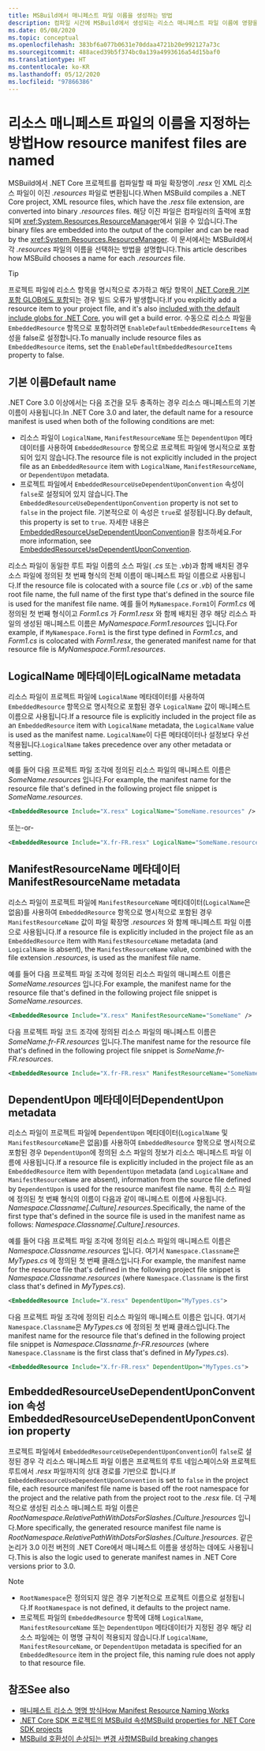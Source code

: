 ```yaml
---
title: MSBuild에서 매니페스트 파일 이름을 생성하는 방법
description: 컴파일 시간에 MSBuild에서 생성되는 리소스 매니페스트 파일 이름에 영향을 주는 요소를 설명합니다.
ms.date: 05/08/2020
ms.topic: conceptual
ms.openlocfilehash: 383bf6a077b0631e70ddaa4721b20e992127a73c
ms.sourcegitcommit: 488aced39b5f374bc0a139a4993616a54d15baf0
ms.translationtype: HT
ms.contentlocale: ko-KR
ms.lasthandoff: 05/12/2020
ms.locfileid: "97866386"
---
```

# <a name="how-resource-manifest-files-are-named"></a><span data-ttu-id="7befe-103">리소스 매니페스트 파일의 이름을 지정하는 방법</span><span class="sxs-lookup"><span data-stu-id="7befe-103">How resource manifest files are named</span></span>

<span data-ttu-id="7befe-104">MSBuild에서 .NET Core 프로젝트를 컴파일할 때 파일 확장명이 *.resx* 인 XML 리소스 파일이 이진 *.resources* 파일로 변환됩니다.</span><span class="sxs-lookup"><span data-stu-id="7befe-104">When MSBuild compiles a .NET Core project, XML resource files, which have the *.resx* file extension, are converted into binary *.resources* files.</span></span> <span data-ttu-id="7befe-105">해당 이진 파일은 컴파일러의 출력에 포함되며 <xref:System.Resources.ResourceManager>에서 읽을 수 있습니다.</span><span class="sxs-lookup"><span data-stu-id="7befe-105">The binary files are embedded into the output of the compiler and can be read by the <xref:System.Resources.ResourceManager>.</span></span> <span data-ttu-id="7befe-106">이 문서에서는 MSBuild에서 각 *.resources* 파일의 이름을 선택하는 방법을 설명합니다.</span><span class="sxs-lookup"><span data-stu-id="7befe-106">This article describes how MSBuild chooses a name for each *.resources* file.</span></span>

> [!TIP]
> <span data-ttu-id="7befe-107">프로젝트 파일에 리소스 항목을 명시적으로 추가하고 해당 항목이 [.NET Core용 기본 포함 GLOB에도 포함](../project-sdk/overview.md#default-compilation-includes)되는 경우 빌드 오류가 발생합니다.</span><span class="sxs-lookup"><span data-stu-id="7befe-107">If you explicitly add a resource item to your project file, and it's also [included with the default include globs for .NET Core](../project-sdk/overview.md#default-compilation-includes), you will get a build error.</span></span> <span data-ttu-id="7befe-108">수동으로 리소스 파일을 `EmbeddedResource` 항목으로 포함하려면 `EnableDefaultEmbeddedResourceItems` 속성을 false로 설정합니다.</span><span class="sxs-lookup"><span data-stu-id="7befe-108">To manually include resource files as `EmbeddedResource` items, set the `EnableDefaultEmbeddedResourceItems` property to false.</span></span>

## <a name="default-name"></a><span data-ttu-id="7befe-109">기본 이름</span><span class="sxs-lookup"><span data-stu-id="7befe-109">Default name</span></span>

<span data-ttu-id="7befe-110">.NET Core 3.0 이상에서는 다음 조건을 모두 충족하는 경우 리소스 매니페스트의 기본 이름이 사용됩니다.</span><span class="sxs-lookup"><span data-stu-id="7befe-110">In .NET Core 3.0 and later, the default name for a resource manifest is used when both of the following conditions are met:</span></span>

- <span data-ttu-id="7befe-111">리소스 파일이 `LogicalName`, `ManifestResourceName` 또는 `DependentUpon` 메타데이터를 사용하여 `EmbeddedResource` 항목으로 프로젝트 파일에 명시적으로 포함되어 있지 않습니다.</span><span class="sxs-lookup"><span data-stu-id="7befe-111">The resource file is not explicitly included in the project file as an `EmbeddedResource` item with `LogicalName`, `ManifestResourceName`, or `DependentUpon` metadata.</span></span>
- <span data-ttu-id="7befe-112">프로젝트 파일에서 `EmbeddedResourceUseDependentUponConvention` 속성이 `false`로 설정되어 있지 않습니다.</span><span class="sxs-lookup"><span data-stu-id="7befe-112">The `EmbeddedResourceUseDependentUponConvention` property is not set to `false` in the project file.</span></span> <span data-ttu-id="7befe-113">기본적으로 이 속성은 `true`로 설정됩니다.</span><span class="sxs-lookup"><span data-stu-id="7befe-113">By default, this property is set to `true`.</span></span> <span data-ttu-id="7befe-114">자세한 내용은 [EmbeddedResourceUseDependentUponConvention](../project-sdk/msbuild-props.md#embeddedresourceusedependentuponconvention)을 참조하세요.</span><span class="sxs-lookup"><span data-stu-id="7befe-114">For more information, see [EmbeddedResourceUseDependentUponConvention](../project-sdk/msbuild-props.md#embeddedresourceusedependentuponconvention).</span></span>

<span data-ttu-id="7befe-115">리소스 파일이 동일한 루트 파일 이름의 소스 파일( *.cs* 또는 *.vb*)과 함께 배치된 경우 소스 파일에 정의된 첫 번째 형식의 전체 이름이 매니페스트 파일 이름으로 사용됩니다.</span><span class="sxs-lookup"><span data-stu-id="7befe-115">If the resource file is colocated with a source file (*.cs* or *.vb*) of the same root file name, the full name of the first type that's defined in the source file is used for the manifest file name.</span></span> <span data-ttu-id="7befe-116">예를 들어 `MyNamespace.Form1`이 *Form1.cs* 에 정의된 첫 번째 형식이고 *Form1.cs* 가 *Form1.resx* 와 함께 배치된 경우 해당 리소스 파일의 생성된 매니페스트 이름은 *MyNamespace.Form1.resources* 입니다.</span><span class="sxs-lookup"><span data-stu-id="7befe-116">For example, if `MyNamespace.Form1` is the first type defined in *Form1.cs*, and *Form1.cs* is colocated with *Form1.resx*, the generated manifest name for that resource file is *MyNamespace.Form1.resources*.</span></span>

## <a name="logicalname-metadata"></a><span data-ttu-id="7befe-117">LogicalName 메타데이터</span><span class="sxs-lookup"><span data-stu-id="7befe-117">LogicalName metadata</span></span>

<span data-ttu-id="7befe-118">리소스 파일이 프로젝트 파일에 `LogicalName` 메타데이터를 사용하여 `EmbeddedResource` 항목으로 명시적으로 포함된 경우 `LogicalName` 값이 매니페스트 이름으로 사용됩니다.</span><span class="sxs-lookup"><span data-stu-id="7befe-118">If a resource file is explicitly included in the project file as an `EmbeddedResource` item with `LogicalName` metadata, the `LogicalName` value is used as the manifest name.</span></span> <span data-ttu-id="7befe-119">`LogicalName`이 다른 메타데이터나 설정보다 우선 적용됩니다.</span><span class="sxs-lookup"><span data-stu-id="7befe-119">`LogicalName` takes precedence over any other metadata or setting.</span></span>

<span data-ttu-id="7befe-120">예를 들어 다음 프로젝트 파일 조각에 정의된 리소스 파일의 매니페스트 이름은 *SomeName.resources* 입니다.</span><span class="sxs-lookup"><span data-stu-id="7befe-120">For example, the manifest name for the resource file that's defined in the following project file snippet is *SomeName.resources*.</span></span>

```xml
<EmbeddedResource Include="X.resx" LogicalName="SomeName.resources" />
```

<span data-ttu-id="7befe-121">또는</span><span class="sxs-lookup"><span data-stu-id="7befe-121">-or-</span></span>

```xml
<EmbeddedResource Include="X.fr-FR.resx" LogicalName="SomeName.resources" />
```

## <a name="manifestresourcename-metadata"></a><span data-ttu-id="7befe-122">ManifestResourceName 메타데이터</span><span class="sxs-lookup"><span data-stu-id="7befe-122">ManifestResourceName metadata</span></span>

<span data-ttu-id="7befe-123">리소스 파일이 프로젝트 파일에 `ManifestResourceName` 메타데이터(`LogicalName`은 없음)를 사용하여 `EmbeddedResource` 항목으로 명시적으로 포함된 경우 `ManifestResourceName` 값이 파일 확장명 *.resources* 와 함께 매니페스트 파일 이름으로 사용됩니다.</span><span class="sxs-lookup"><span data-stu-id="7befe-123">If a resource file is explicitly included in the project file as an `EmbeddedResource` item with `ManifestResourceName` metadata (and `LogicalName` is absent), the `ManifestResourceName` value, combined with the file extension *.resources*, is used as the manifest file name.</span></span>

<span data-ttu-id="7befe-124">예를 들어 다음 프로젝트 파일 조각에 정의된 리소스 파일의 매니페스트 이름은 *SomeName.resources* 입니다.</span><span class="sxs-lookup"><span data-stu-id="7befe-124">For example, the manifest name for the resource file that's defined in the following project file snippet is *SomeName.resources*.</span></span>

```xml
<EmbeddedResource Include="X.resx" ManifestResourceName="SomeName" />
```

<span data-ttu-id="7befe-125">다음 프로젝트 파일 코드 조각에 정의된 리소스 파일의 매니페스트 이름은 *SomeName.fr-FR.resources* 입니다.</span><span class="sxs-lookup"><span data-stu-id="7befe-125">The manifest name for the resource file that's defined in the following project file snippet is *SomeName.fr-FR.resources*.</span></span>

```xml
<EmbeddedResource Include="X.fr-FR.resx" ManifestResourceName="SomeName.fr-FR" />
```

## <a name="dependentupon-metadata"></a><span data-ttu-id="7befe-126">DependentUpon 메타데이터</span><span class="sxs-lookup"><span data-stu-id="7befe-126">DependentUpon metadata</span></span>

<span data-ttu-id="7befe-127">리소스 파일이 프로젝트 파일에 `DependentUpon` 메타데이터(`LogicalName` 및 `ManifestResourceName`은 없음)를 사용하여 `EmbeddedResource` 항목으로 명시적으로 포함된 경우 `DependentUpon`에 정의된 소스 파일의 정보가 리소스 매니페스트 파일 이름에 사용됩니다.</span><span class="sxs-lookup"><span data-stu-id="7befe-127">If a resource file is explicitly included in the project file as an `EmbeddedResource` item with `DependentUpon` metadata (and `LogicalName` and `ManifestResourceName` are absent), information from the source file defined by `DependentUpon` is used for the resource manifest file name.</span></span> <span data-ttu-id="7befe-128">특히 소스 파일에 정의된 첫 번째 형식의 이름이 다음과 같이 매니페스트 이름에 사용됩니다. *Namespace.Classname\[.Culture].resources*.</span><span class="sxs-lookup"><span data-stu-id="7befe-128">Specifically, the name of the first type that's defined in the source file is used in the manifest name as follows: *Namespace.Classname\[.Culture].resources*.</span></span>

<span data-ttu-id="7befe-129">예를 들어 다음 프로젝트 파일 조각에 정의된 리소스 파일의 매니페스트 이름은 *Namespace.Classname.resources* 입니다. 여기서 `Namespace.Classname`은 *MyTypes.cs* 에 정의된 첫 번째 클래스입니다.</span><span class="sxs-lookup"><span data-stu-id="7befe-129">For example, the manifest name for the resource file that's defined in the following project file snippet is *Namespace.Classname.resources* (where `Namespace.Classname` is the first class that's defined in *MyTypes.cs*).</span></span>

```xml
<EmbeddedResource Include="X.resx" DependentUpon="MyTypes.cs">
```

<span data-ttu-id="7befe-130">다음 프로젝트 파일 조각에 정의된 리소스 파일의 매니페스트 이름은 입니다. 여기서 `Namespace.Classname`은 *MyTypes.cs* 에 정의된 첫 번째 클래스입니다.</span><span class="sxs-lookup"><span data-stu-id="7befe-130">The manifest name for the resource file that's defined in the following project file snippet is *Namespace.Classname.fr-FR.resources* (where `Namespace.Classname` is the first class that's defined in *MyTypes.cs*).</span></span>

```xml
<EmbeddedResource Include="X.fr-FR.resx" DependentUpon="MyTypes.cs">
```

## <a name="embeddedresourceusedependentuponconvention-property"></a><span data-ttu-id="7befe-131">EmbeddedResourceUseDependentUponConvention 속성</span><span class="sxs-lookup"><span data-stu-id="7befe-131">EmbeddedResourceUseDependentUponConvention property</span></span>

<span data-ttu-id="7befe-132">프로젝트 파일에서 `EmbeddedResourceUseDependentUponConvention`이 `false`로 설정된 경우 각 리소스 매니페스트 파일 이름은 프로젝트의 루트 네임스페이스와 프로젝트 루트에서 *.resx* 파일까지의 상대 경로를 기반으로 합니다.</span><span class="sxs-lookup"><span data-stu-id="7befe-132">If `EmbeddedResourceUseDependentUponConvention` is set to `false` in the project file, each resource manifest file name is based off the root namespace for the project and the relative path from the project root to the *.resx* file.</span></span> <span data-ttu-id="7befe-133">더 구체적으로 생성된 리소스 매니페스트 파일 이름은 *RootNamespace.RelativePathWithDotsForSlashes.\[Culture.]resources* 입니다.</span><span class="sxs-lookup"><span data-stu-id="7befe-133">More specifically, the generated resource manifest file name is *RootNamespace.RelativePathWithDotsForSlashes.\[Culture.]resources*.</span></span> <span data-ttu-id="7befe-134">같은 논리가 3.0 이전 버전의 .NET Core에서 매니페스트 이름을 생성하는 데에도 사용됩니다.</span><span class="sxs-lookup"><span data-stu-id="7befe-134">This is also the logic used to generate manifest names in .NET Core versions prior to 3.0.</span></span>

> [!NOTE]
>
> - <span data-ttu-id="7befe-135">`RootNamespace`은 정의되지 않은 경우 기본적으로 프로젝트 이름으로 설정됩니다.</span><span class="sxs-lookup"><span data-stu-id="7befe-135">If `RootNamespace` is not defined, it defaults to the project name.</span></span>
> - <span data-ttu-id="7befe-136">프로젝트 파일의 `EmbeddedResource` 항목에 대해 `LogicalName`, `ManifestResourceName` 또는 `DependentUpon` 메타데이터가 지정된 경우 해당 리소스 파일에는 이 명명 규칙이 적용되지 않습니다.</span><span class="sxs-lookup"><span data-stu-id="7befe-136">If `LogicalName`, `ManifestResourceName`, or `DependentUpon` metadata is specified for an `EmbeddedResource` item in the project file, this naming rule does not apply to that resource file.</span></span>

## <a name="see-also"></a><span data-ttu-id="7befe-137">참조</span><span class="sxs-lookup"><span data-stu-id="7befe-137">See also</span></span>

- [<span data-ttu-id="7befe-138">매니페스트 리소스 명명 방식</span><span class="sxs-lookup"><span data-stu-id="7befe-138">How Manifest Resource Naming Works</span></span>](https://gist.github.com/BenVillalobos/041673b9a73bec60fdc3bf0f86fae62a)
- [<span data-ttu-id="7befe-139">.NET Core SDK 프로젝트의 MSBuild 속성</span><span class="sxs-lookup"><span data-stu-id="7befe-139">MSBuild properties for .NET Core SDK projects</span></span>](../project-sdk/msbuild-props.md)
- [<span data-ttu-id="7befe-140">MSBuild 호환성이 손상되는 변경 사항</span><span class="sxs-lookup"><span data-stu-id="7befe-140">MSBuild breaking changes</span></span>](../compatibility/msbuild.md)
